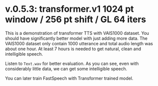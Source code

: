 # v.0.5.3: transformer.v1 1024 pt window / 256 pt shift / GL 64 iters

This is a demonstration of transformer TTS with VAIS1000 dataset.  You should have significantly better model with just adding more data. The VAIS1000 dataset only contain 1000 utterance and total audio length was about one hour. At least 7 hours is needed to get natural, clean and intelligible speech.

Listen to `Text.wav` for better evaluation. As you can see, even with considerably little data, we can get some intelligible speech.

You can later train FastSpeech with Transformer trained model.
